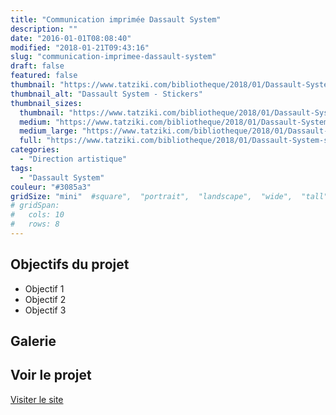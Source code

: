 ```yaml
---
title: "Communication imprimée Dassault System"
description: ""
date: "2016-01-01T08:08:40"
modified: "2018-01-21T09:43:16"
slug: "communication-imprimee-dassault-system"
draft: false
featured: false
thumbnail: "https://www.tatziki.com/bibliotheque/2018/01/Dassault-System-stickers-picture.jpg"
thumbnail_alt: "Dassault System - Stickers"
thumbnail_sizes:
  thumbnail: "https://www.tatziki.com/bibliotheque/2018/01/Dassault-System-stickers-picture-150x150.jpg"
  medium: "https://www.tatziki.com/bibliotheque/2018/01/Dassault-System-stickers-picture-300x167.jpg"
  medium_large: "https://www.tatziki.com/bibliotheque/2018/01/Dassault-System-stickers-picture-768x428.jpg"
  full: "https://www.tatziki.com/bibliotheque/2018/01/Dassault-System-stickers-picture.jpg"
categories:
  - "Direction artistique"
tags:
  - "Dassault System"
couleur: "#3085a3"
gridSize: "mini"  #square",  "portrait",  "landscape",  "wide",  "tall",  "feat",  "mini",
# gridSpan:
#   cols: 10
#   rows: 8
---
```


## Objectifs du projet

<!-- TODO: Ajouter les objectifs depuis ACF -->
- Objectif 1
- Objectif 2
- Objectif 3

## Galerie

<!-- TODO: Ajouter les images du projet -->

## Voir le projet

[Visiter le site](https://www.tatziki.com/communication-imprimee-dassault-system/)
